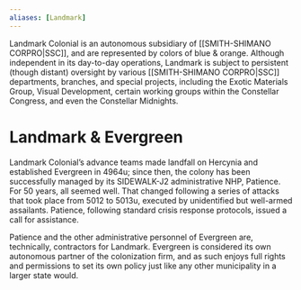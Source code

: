 ```yaml
---
aliases: [Landmark]
---
```


Landmark Colonial is an autonomous subsidiary of [[SMITH-SHIMANO CORPRO|SSC]], and are represented by colors of blue & orange.
Although independent in its day-to-day operations, Landmark is subject to persistent (though distant) oversight by various [[SMITH-SHIMANO CORPRO|SSC]] departments, branches, and special projects, including the Exotic Materials Group, Visual Development, certain working groups within the Constellar Congress, and even the Constellar Midnights.

# Landmark & Evergreen
Landmark Colonial’s advance teams made landfall on Hercynia and established Evergreen in 4964u; since then, the colony has been successfully managed by its SIDEWALK-J2 administrative NHP, Patience. For 50 years, all seemed well. That changed following a series of attacks that took place from 5012 to 5013u, executed by unidentified but well-armed assailants. Patience, following standard crisis response protocols, issued a call for assistance.

Patience and the other administrative personnel of Evergreen are, technically, contractors for Landmark. Evergreen is considered its own autonomous partner of the colonization firm, and as such enjoys full rights and permissions to set its own policy just like any other municipality in a larger state would.